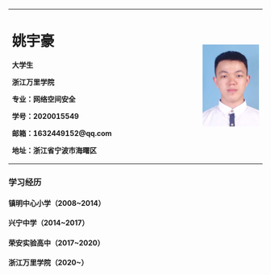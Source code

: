 <table border="0">
  <tr>
    <td width="75%">
      <h1>姚宇豪</h1>
      <p><b>大学生</b></p>
      <p><b>浙江万里学院</b></p>
      <p><b>专业：网络空间安全</b></p>
      <p><b>学号：2020015549</b></p>
      <p><b>邮箱：1632449152@qq.com</b></p>
      <p><b>地址：浙江省宁波市海曙区</b></p>
    </td>
    <td width="25%">
     <img src="/yaoyuhao.jpg" width="100%"> 
    </td>
  </tr>
</table>

### 学习经历
#### 镇明中心小学（2008~2014）
#### 兴宁中学（2014~2017）
#### 荣安实验高中（2017~2020）
#### 浙江万里学院（2020~）

